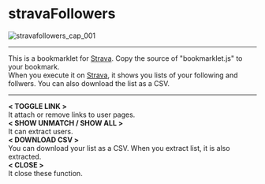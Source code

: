# stravaFollowers
![stravafollowers_cap_001](https://user-images.githubusercontent.com/4317778/41036052-a2d4af16-69c9-11e8-8010-1e965d6ecc64.gif)  
***
This is a bookmarklet for [Strava](https://www.strava.com). Copy the source of "bookmarklet.js" to your bookmark.   
When you execute it on [Strava](https://www.strava.com), it shows you lists of your following and follwers. You can also download the list as a CSV.
***
**< TOGGLE LINK >**  
It attach or remove links to user pages.  
**< SHOW UNMATCH / SHOW ALL >**  
It can extract users.  
**< DOWNLOAD CSV >**  
You can download your list as a CSV. When you extract list, it is also extracted.  
**< CLOSE >**  
It close these function.
